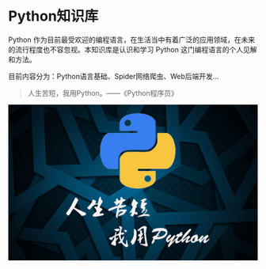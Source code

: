 <h1>Python知识库</h1>

Python 作为目前最受欢迎的编程语言，在生活当中有着广泛的应用领域，在未来的流行程度也不容忽视。本知识库是认识和学习 Python 这门编程语言的个人见解和方法。

目前内容分为：Python语言基础、Spider网络爬虫、Web后端开发...

> 人生苦短，我用Python。——《Python程序员》  

![Python](image/Python.jpg)